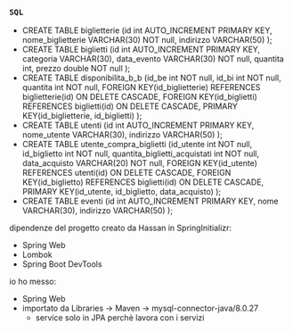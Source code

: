 ### `SQL`
- CREATE TABLE biglietterie (id int AUTO_INCREMENT PRIMARY KEY, nome_biglietterie VARCHAR(30) NOT null, indirizzo VARCHAR(50) );
- CREATE TABLE biglietti (id int AUTO_INCREMENT PRIMARY KEY, categoria VARCHAR(30), data_evento VARCHAR(30) NOT null, quantita int, prezzo double NOT null );
- CREATE TABLE disponibilita_b_b (id_be int NOT null, id_bi int NOT null, quantita int NOT null,
  FOREIGN KEY(id_biglietterie) REFERENCES biglietterie(id) ON DELETE CASCADE,
  FOREIGN KEY(id_biglietti) REFERENCES biglietti(id) ON DELETE CASCADE,
  PRIMARY KEY(id_biglietterie, id_biglietti)
  );
- CREATE TABLE utenti (id int AUTO_INCREMENT PRIMARY KEY, nome_utente VARCHAR(30), indirizzo VARCHAR(50) );
- CREATE TABLE utente_compra_biglietti (id_utente int NOT null, id_biglietto int NOT null, quantita_biglietti_acquistati int NOT null, data_acquisto VARCHAR(20) NOT null,
  FOREIGN KEY(id_utente) REFERENCES utenti(id) ON DELETE CASCADE,
  FOREIGN KEY(id_biglietto) REFERENCES biglietti(id) ON DELETE CASCADE,
  PRIMARY KEY(id_utente, id_biglietto, data_acquisto)
  );
- CREATE TABLE eventi (id int AUTO_INCREMENT PRIMARY KEY, nome VARCHAR(30), indirizzo VARCHAR(50) );


dipendenze del progetto creato da Hassan in SpringInitializr:
- Spring Web
- Lombok
- Spring Boot DevTools

io ho messo:
- Spring Web
- importato da Libraries -> Maven -> mysql-connector-java/8.0.27
  - service solo in JPA perchè lavora con i servizi

